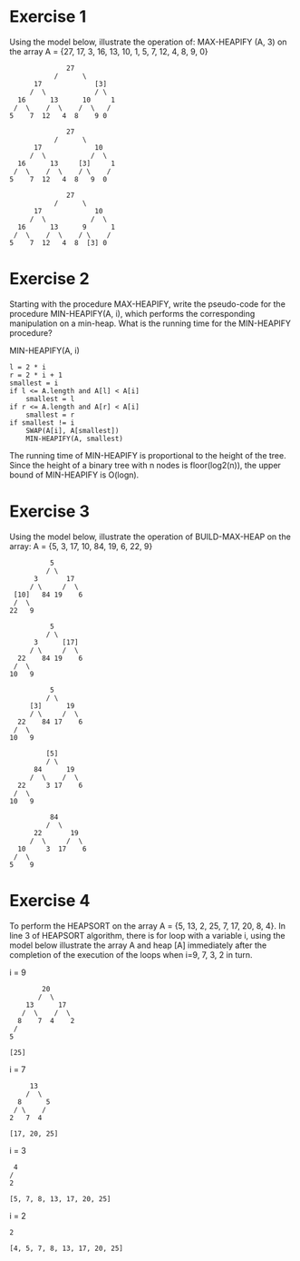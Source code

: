 # Exercise 1
Using the model below, illustrate the operation of: MAX-HEAPIFY (A, 3) on the array A = {27, 17, 3, 16, 13, 10, 1, 5, 7, 12, 4, 8, 9, 0} 

```
              27          
           /      \       
      17             [3]   
     /  \            / \  
  16      13      10     1
 /  \    /  \    /  \   / 
5    7  12   4  8    9 0  
```

```
              27          
           /      \       
      17             10   
     /  \           /  \  
  16      13     [3]     1
 /  \    /  \    / \    / 
5    7  12   4  8   9  0  
```

```
              27          
           /      \       
      17             10   
     /  \           /  \  
  16      13      9      1
 /  \    /  \    / \    / 
5    7  12   4  8  [3] 0  
```

# Exercise 2
Starting with the procedure MAX-HEAPIFY, write the pseudo-code for the procedure MIN-HEAPIFY(A, i), which performs the corresponding manipulation on a min-heap. What is the running time for the MIN-HEAPIFY procedure?

MIN-HEAPIFY(A, i)
```
l = 2 * i
r = 2 * i + 1
smallest = i
if l <= A.length and A[l] < A[i]
    smallest = l
if r <= A.length and A[r] < A[i]
    smallest = r
if smallest != i
    SWAP(A[i], A[smallest])
    MIN-HEAPIFY(A, smallest)
``` 

The running time of MIN-HEAPIFY is proportional to the height of the tree. Since the height of a binary tree with n nodes is floor(log2(n)), the upper bound of MIN-HEAPIFY is O(logn).

# Exercise 3
Using the model below, illustrate the operation of BUILD-MAX-HEAP on the array: A =  {5, 3, 17, 10, 84, 19, 6, 22, 9}

```
          5       
         / \      
      3       17  
     / \     /  \ 
 [10]   84 19    6
 /  \             
22   9
```
```
          5       
         / \      
      3      [17]  
     / \     /  \ 
  22    84 19    6
 /  \             
10   9   
```
```
          5       
         / \      
     [3]      19  
     / \     /  \ 
  22    84 17    6
 /  \             
10   9            
```
```
         [5]       
         / \      
      84      19  
     /  \    /  \ 
  22     3 17    6
 /  \             
10   9            
```
```
          84       
         /  \      
      22       19  
     /  \     /  \ 
  10     3  17    6
 /  \              
5    9                
```

# Exercise 4
To perform the HEAPSORT on the array A = {5, 13, 2, 25, 7, 17, 20, 8, 4}. In line 3 of HEAPSORT algorithm, there is for loop with a variable i, using the model below illustrate the array A and heap [A] immediately after the completion of the execution of the loops when i=9, 7, 3, 2 in turn.


i = 9
```
        20      
       /  \     
    13      17  
   /  \    /  \ 
  8    7  4    2
 /              
5               

[25]
```
i = 7
```
     13   
    /  \  
  8      5
 / \    / 
2   7  4  

[17, 20, 25]
```
i = 3
```
 4
/ 
2 

[5, 7, 8, 13, 17, 20, 25]
```
i = 2
```
2

[4, 5, 7, 8, 13, 17, 20, 25]
```